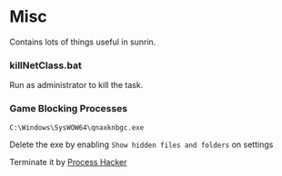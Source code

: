 # Misc

Contains lots of things useful in sunrin.

### killNetClass.bat

Run as administrator to kill the task.

### Game Blocking Processes

`C:\Windows\SysWOW64\qnaxknbgc.exe`

Delete the exe by enabling `Show hidden files and folders` on settings

Terminate it by [Process Hacker](https://github.com/processhacker2/processhacker2/releases/download/v2.39/processhacker-2.39-setup.exe)

